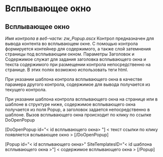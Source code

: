 ﻿---
description: 2.4.7
---
# Всплывающее окно
## Всплывающее окно
*Имя контрола в веб-части: zw_Popup.ascx*
Контрол предназначен для вывода контента во всплывающем окне. С помощью контрола формируется контейнер для содержимого, а также слой затемнения страницы под всплывающим окном.
Параметры Заголовок и Содержимое служат для задания заголовка всплывающего окна и текста содержимого при размещении контрола непосредственно на странице. В этих полях возможно использовать теги html.

При указании шаблона контрола всплывающего окна в качестве парамера другого контрола, содержимое для вывода получается из текущего контрола.

При указании шаблона контрола всплывающего окна на странице или в шаблоне в структуре ниже, содержимое всплывающего окна получается из поля Popup, а заголовок задается непосредственно в шаблоне. Вызов всплывающего окна происходит по клику по ссылке DoOpenPopup

[DoOpenPopup id="< id  всплывающего окна> "]
< текст ссылки по клику появляется вспывающее окно >
[/DoOpenPopup]

[Popup id="< id  всплывающего окна>" SiteTemplatesID="< id шаблона всплывающего окна >"]
< содержимое всплывающего окна >
[/Popup]


